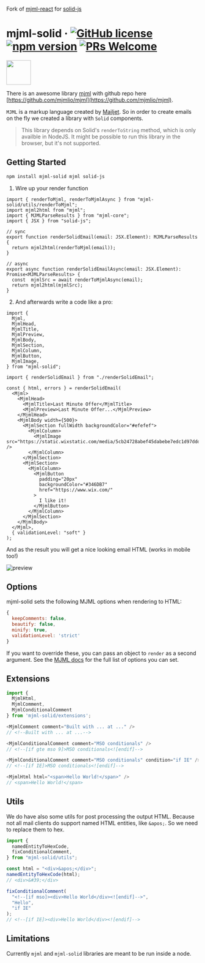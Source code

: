 Fork of [mjml-react](https://www.npmjs.com/package/@faire/mjml-react) for [solid-js](https://www.npmjs.com/package/solid-js)

# mjml-solid &middot; [![GitHub license](https://img.shields.io/badge/license-MIT-blue.svg)](https://github.com/only-cliches/Mjml-solid/blob/master/LICENSE) <a href="https://www.npmjs.com/package/mjml-solid"><img src="https://img.shields.io/npm/v/mjml-solid" alt="npm version"></a> [![PRs Welcome](https://img.shields.io/badge/PRs-welcome-brightgreen.svg)](https://github.com/only-cliches/Mjml-solid/)

<img src="https://cdn.worldvectorlogo.com/logos/mjml-by-mailjet.svg" height="64"/>

There is an awesome library [mjml](https://mjml.io/) with github repo here [https://github.com/mjmlio/mjml](https://github.com/mjmlio/mjml).

`MJML` is a markup language created by [Mailjet](https://www.mailjet.com/).
So in order to create emails on the fly we created a library with `Solid` components.

> This library depends on Solid's `renderToString` method, which is only availble in NodeJS.
> It might be possible to run this library in the browser, but it's not supported.

## Getting Started

```bash
npm install mjml-solid mjml solid-js
```

1. Wire up your render function

```tsx
import { renderToMjml, renderToMjmlAsync } from "mjml-solid/utils/renderToMjml";
import mjml2html from "mjml";
import { MJMLParseResults } from "mjml-core";
import { JSX } from "solid-js";

// sync
export function renderSolidEmail(email: JSX.Element): MJMLParseResults {
  return mjml2html(renderToMjml(email));
}

// async
export async function renderSolidEmailAsync(email: JSX.Element): Promise<MJMLParseResults> {
  const  mjmlSrc = await renderToMjmlAsync(email);
  return mjml2html(mjmlSrc);
}
```

2. And afterwards write a code like a pro:

```tsx
import {
  Mjml,
  MjmlHead,
  MjmlTitle,
  MjmlPreview,
  MjmlBody,
  MjmlSection,
  MjmlColumn,
  MjmlButton,
  MjmlImage,
} from "mjml-solid";

import { renderSolidEmail } from "./renderSolidEmail";

const { html, errors } = renderSolidEmail(
  <Mjml>
    <MjmlHead>
      <MjmlTitle>Last Minute Offer</MjmlTitle>
      <MjmlPreview>Last Minute Offer...</MjmlPreview>
    </MjmlHead>
    <MjmlBody width={500}>
      <MjmlSection fullWidth backgroundColor="#efefef">
        <MjmlColumn>
          <MjmlImage src="https://static.wixstatic.com/media/5cb24728abef45dabebe7edc1d97ddd2.jpg" />
        </MjmlColumn>
      </MjmlSection>
      <MjmlSection>
        <MjmlColumn>
          <MjmlButton
            padding="20px"
            backgroundColor="#346DB7"
            href="https://www.wix.com/"
          >
            I like it!
          </MjmlButton>
        </MjmlColumn>
      </MjmlSection>
    </MjmlBody>
  </Mjml>,
  { validationLevel: "soft" }
);
```

And as the result you will get a nice looking email HTML (works in mobile too!)

![preview](https://user-images.githubusercontent.com/10008149/41058394-59b8ce9e-69d2-11e8-9eb9-c294f35bae9f.png)

## Options

mjml-solid sets the following MJML options when rendering to HTML:

```js
{
  keepComments: false,
  beautify: false,
  minify: true,
  validationLevel: 'strict'
}
```

If you want to override these, you can pass an object to `render` as a second argument. See the [MJML docs](https://documentation.mjml.io/#inside-node-js) for the full list of options you can set.

## Extensions

```js
import {
  MjmlHtml,
  MjmlComment,
  MjmlConditionalComment
} from 'mjml-solid/extensions';

<MjmlComment comment="Built with ... at ..." />
// <!--Built with ... at ...-->

<MjmlConditionalComment comment="MSO conditionals" />
// <!--[if gte mso 9]>MSO conditionals<![endif]-->

<MjmlConditionalComment comment="MSO conditionals" condition="if IE" />
// <!--[if IE]>MSO conditionals<![endif]-->

<MjmlHtml html="<span>Hello World!</span>" />
// <span>Hello World!</span>
```

## Utils

We do have also some utils for post processing the output HTML.
Because not all mail clients do support named HTML entities, like `&apos;`.
So we need to replace them to hex.

```js
import {
  namedEntityToHexCode,
  fixConditionalComment,
} from "mjml-solid/utils";

const html = "<div>&apos;</div>";
namedEntityToHexCode(html);
// <div>&#39;</div>

fixConditionalComment(
  "<!--[if mso]><div>Hello World</div><![endif]-->",
  "Hello",
  "if IE"
);
// <!--[if IE]><div>Hello World</div><![endif]-->
```

## Limitations

Currently `mjml` and `mjml-solid` libraries are meant to be run inside a node.
